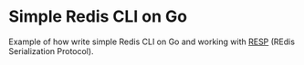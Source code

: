 # Simple Redis CLI on Go

Example of how write simple Redis CLI on Go and working with [RESP](https://redis.io/topics/protocol) (REdis Serialization Protocol).
